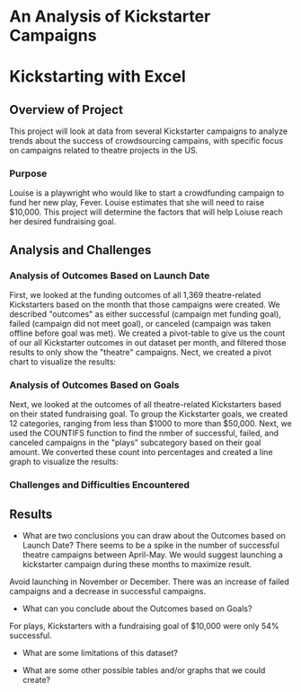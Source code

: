 # An Analysis of Kickstarter Campaigns
# Kickstarting with Excel

## Overview of Project
This project will look at data from several Kickstarter campaigns to analyze trends about the success of crowdsourcing campains, with specific focus on campaigns related to theatre projects in the US. 
### Purpose
Louise is a playwright who would like to start a crowdfunding campaign to fund her new play, Fever. Louise estimates that she will need to raise $10,000. This project will determine the factors that will help Loiuse reach her desired fundraising goal.

## Analysis and Challenges

### Analysis of Outcomes Based on Launch Date
First, we looked at the funding outcomes of all 1,369 theatre-related Kickstarters based on the month that those campaigns were created. We described "outcomes" as either successful (campaign met funding goal), failed (campaign did not meet goal), or canceled (campaign was taken offline before goal was met). We created a pivot-table to give us the count of our all Kickstarter outcomes in out dataset per month, and filtered those results to only show the "theatre" campaigns. Nect, we created a pivot chart to visualize the results:

### Analysis of Outcomes Based on Goals
Next, we looked at the outcomes of all theatre-related Kickstarters based on their stated fundraising goal. To group the Kickstarter goals, we created 12 categories, ranging from less than $1000 to more than $50,000. Next, we used the COUNTIFS function to find the nmber of successful, failed, and canceled campaigns in the "plays" subcategory based on their goal amount. We converted these count into percentages and created a line graph to visualize the results:



### Challenges and Difficulties Encountered

## Results

- What are two conclusions you can draw about the Outcomes based on Launch Date?
There seems to be a spike in the number of successful theatre campaigns between April-May. We would suggest launching a kickstarter campaign during these months to maximize result.

Avoid launching in November or December. There was an increase of failed campaigns and a decrease in successful campaigns.

- What can you conclude about the Outcomes based on Goals?

For plays, Kickstarters with a fundraising goal of $10,000 were only 54% successful. 

- What are some limitations of this dataset?

- What are some other possible tables and/or graphs that we could create?
